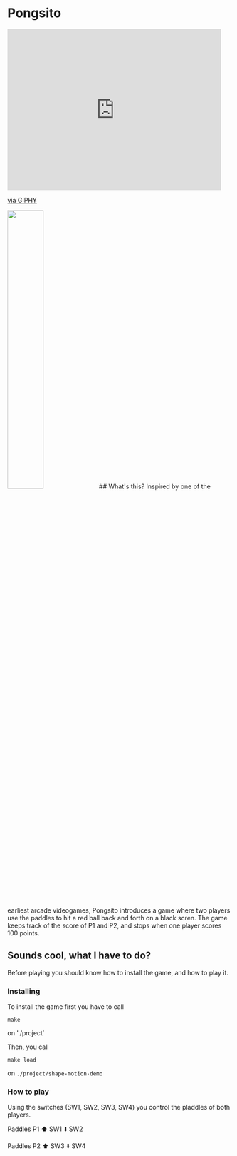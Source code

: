 # Pongsito
<iframe src="https://giphy.com/embed/4IAzyrhy9rkis" width="480" height="361" frameBorder="0" class="giphy-embed" allowFullScreen></iframe><p><a href="https://giphy.com/gifs/tennis-4IAzyrhy9rkis">via GIPHY</a></p>
<img src="https://giphy.com/embed/4IAzyrhy9rkis" width=40%>
## What's this? 
Inspired by one of the earliest arcade videogames, Pongsito introduces a game where two players use the paddles to hit a red ball back and forth on a black scren. The game keeps track of the score of P1 and P2, and stops when one player scores 100 points. 

## Sounds cool, what I have to do?
Before playing you should know how to install the game, and how to play it. 

### Installing
To install the game first you have to call
```
make
```
on './project`

Then, you call
```
make load
```
on `./project/shape-motion-demo`

### How to play
Using the switches (SW1, SW2, SW3, SW4) you control the pladdles of both players.

Paddles P1
:arrow_up: SW1
:arrow_down: SW2

Paddles P2
:arrow_up: SW3
:arrow_down: SW4

